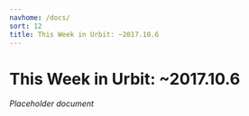 ```yaml
---
navhome: /docs/
sort: 12
title: This Week in Urbit: ~2017.10.6
---
```


# This Week in Urbit: ~2017.10.6

_Placeholder document_


